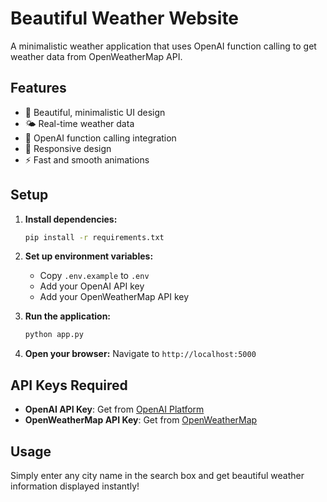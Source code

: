 # Beautiful Weather Website

A minimalistic weather application that uses OpenAI function calling to get weather data from OpenWeatherMap API.

## Features

- 🎨 Beautiful, minimalistic UI design
- 🌤️ Real-time weather data
- 🤖 OpenAI function calling integration
- 📱 Responsive design
- ⚡ Fast and smooth animations

## Setup

1. **Install dependencies:**
   ```bash
   pip install -r requirements.txt
   ```

2. **Set up environment variables:**
   - Copy `.env.example` to `.env`
   - Add your OpenAI API key
   - Add your OpenWeatherMap API key

3. **Run the application:**
   ```bash
   python app.py
   ```

4. **Open your browser:**
   Navigate to `http://localhost:5000`

## API Keys Required

- **OpenAI API Key**: Get from [OpenAI Platform](https://platform.openai.com/)
- **OpenWeatherMap API Key**: Get from [OpenWeatherMap](https://openweathermap.org/api)

## Usage

Simply enter any city name in the search box and get beautiful weather information displayed instantly!